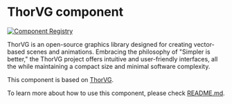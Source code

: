 # ThorVG component

[![Component Registry](https://components.espressif.com/components/espressif/thorvg/badge.svg)](https://components.espressif.com/components/espressif/thorvg)

ThorVG is an open-source graphics library designed for creating vector-based scenes and animations. Embracing the philosophy of "Simpler is better," the ThorVG project offers intuitive and user-friendly interfaces, all the while maintaining a compact size and minimal software complexity.

This component is based on [ThorVG](https://github.com/thorvg/thorvg).

To learn more about how to use this component, please check [README.md](https://github.com/thorvg/thorvg/blob/main/README.md).
